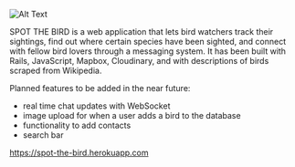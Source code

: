 ![Alt Text](https://media.giphy.com/media/E8BKRmebpiire/giphy.gif)

SPOT THE BIRD is a web application that lets bird watchers track their sightings, find out where certain species have been sighted, and connect with fellow bird lovers through a messaging system. It has been built with Rails, JavaScript, Mapbox, Cloudinary, and with descriptions of birds scraped from Wikipedia.

Planned features to be added in the near future:
- real time chat updates with WebSocket
- image upload for when a user adds a bird to the database
- functionality to add contacts
- search bar

https://spot-the-bird.herokuapp.com


